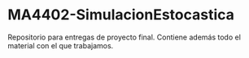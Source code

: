# MA4402-SimulacionEstocastica
Repositorio para entregas de proyecto final.
Contiene además todo el material con el que trabajamos.
